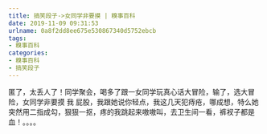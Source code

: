 ```yaml
---
title: 搞笑段子->女同学非要摸 | 糗事百科
date: 2019-11-09 09:31:53
urlname: 0a8f2dd8ee675e530867340d5752ebcb
tags: 
- 糗事百科
categories:
- 糗事百科
- 搞笑段子
---
```

匿了，太丢人了！同学聚会，喝多了跟一女同学玩真心话大冒险，输了，选大冒险，女同学非要摸 我 屁股，我跟她说你轻点，我这几天犯痔疮，哪成想，特么她突然用二指成勾，狠狠一抠，疼的我跳起来嗷嗷叫，去卫生间一看，裤衩子都是血！。。。。



